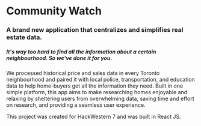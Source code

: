 # Community Watch
### A brand new application that centralizes and simplifies real estate data.

##### It's way too hard to find all the information about a certain neighbourhood. So we've done it for you.
We processed historical price and sales data in every Toronto neighbourhood and paired it with local police, transportation, and education data to help home-buyers get all the information they need. Built in one simple platform, this app aims to make researching homes enjoyable and relaxing by sheltering users from overwhelming data, saving time and effort on research, and providing a seamless user experience.

This project was created for HackWestern 7 and was built in React JS.